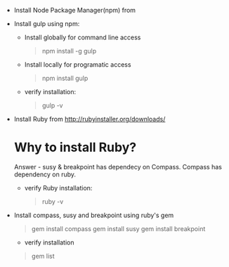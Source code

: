 

 - Install Node Package Manager(npm) from 

 - Install gulp using npm:
  	- Install globally for command line access
  		> npm install -g gulp
  	- Install locally for programatic access
  		> npm install gulp 
  	- verify installation:
 		> gulp -v

 - Install Ruby from http://rubyinstaller.org/downloads/
 	# Why to install Ruby?
 	Answer - susy & breakpoint has dependecy on Compass. Compass has dependency on ruby.
 	- verify Ruby installation:
 		> ruby -v

 - Install compass, susy and breakpoint using ruby's gem
 	> gem install compass
 	> gem install susy
 	> gem install breakpoint

 	- verify installation
 	> gem list